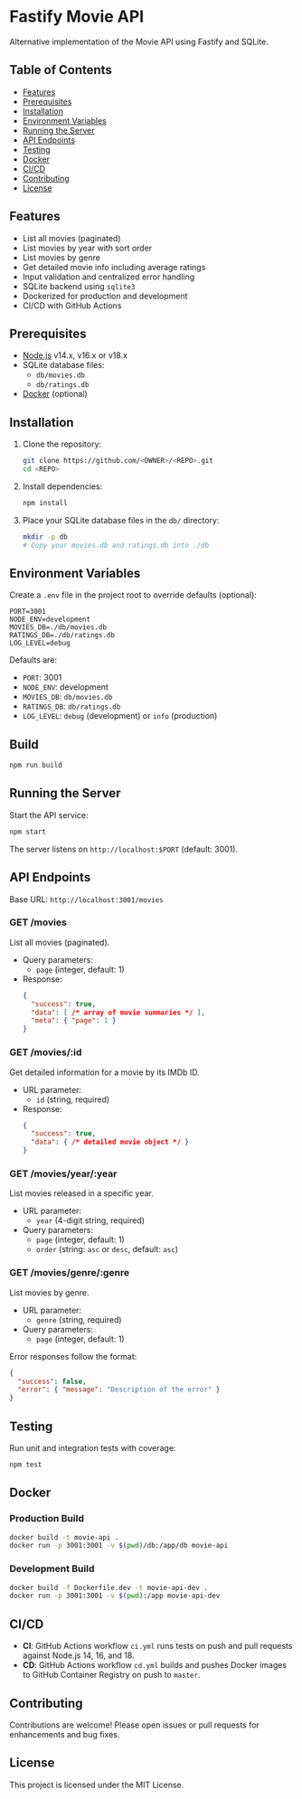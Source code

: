 # Fastify Movie API

Alternative implementation of the Movie API using Fastify and SQLite.

## Table of Contents
- [Features](#features)
- [Prerequisites](#prerequisites)
- [Installation](#installation)
- [Environment Variables](#environment-variables)
- [Running the Server](#running-the-server)
- [API Endpoints](#api-endpoints)
- [Testing](#testing)
- [Docker](#docker)
- [CI/CD](#cicd)
- [Contributing](#contributing)
- [License](#license)

## Features
- List all movies (paginated)
- List movies by year with sort order
- List movies by genre
- Get detailed movie info including average ratings
- Input validation and centralized error handling
- SQLite backend using `sqlite3`
- Dockerized for production and development
- CI/CD with GitHub Actions

## Prerequisites
- [Node.js](https://nodejs.org/) v14.x, v16.x or v18.x
- SQLite database files:
  - `db/movies.db`
  - `db/ratings.db`
- [Docker](https://www.docker.com/) (optional)

## Installation
1. Clone the repository:
   ```bash
   git clone https://github.com/<OWNER>/<REPO>.git
   cd <REPO>
   ```
2. Install dependencies:
   ```bash
   npm install
   ```
3. Place your SQLite database files in the `db/` directory:
   ```bash
   mkdir -p db
   # Copy your movies.db and ratings.db into ./db
   ```

## Environment Variables
Create a `.env` file in the project root to override defaults (optional):
```
PORT=3001
NODE_ENV=development
MOVIES_DB=./db/movies.db
RATINGS_DB=./db/ratings.db
LOG_LEVEL=debug
```
Defaults are:
- `PORT`: 3001
- `NODE_ENV`: development
- `MOVIES_DB`: `db/movies.db`
- `RATINGS_DB`: `db/ratings.db`
- `LOG_LEVEL`: `debug` (development) or `info` (production)
## Build
```bash
npm run build
```
## Running the Server
Start the API service:
```bash
npm start
```
The server listens on `http://localhost:$PORT` (default: 3001).

## API Endpoints
Base URL: `http://localhost:3001/movies`

### GET /movies
List all movies (paginated).
- Query parameters:
  - `page` (integer, default: 1)
- Response:
  ```json
  {
    "success": true,
    "data": [ /* array of movie summaries */ ],
    "meta": { "page": 1 }
  }
  ```

### GET /movies/:id
Get detailed information for a movie by its IMDb ID.
- URL parameter:
  - `id` (string, required)
- Response:
  ```json
  {
    "success": true,
    "data": { /* detailed movie object */ }
  }
  ```

### GET /movies/year/:year
List movies released in a specific year.
- URL parameter:
  - `year` (4-digit string, required)
- Query parameters:
  - `page` (integer, default: 1)
  - `order` (string: `asc` or `desc`, default: `asc`)

### GET /movies/genre/:genre
List movies by genre.
- URL parameter:
  - `genre` (string, required)
- Query parameters:
  - `page` (integer, default: 1)

Error responses follow the format:
```json
{
  "success": false,
  "error": { "message": "Description of the error" }
}
```

## Testing
Run unit and integration tests with coverage:
```bash
npm test
```

## Docker
### Production Build
```bash
docker build -t movie-api .
docker run -p 3001:3001 -v $(pwd)/db:/app/db movie-api
```

### Development Build
```bash
docker build -f Dockerfile.dev -t movie-api-dev .
docker run -p 3001:3001 -v $(pwd):/app movie-api-dev
```

## CI/CD
- **CI**: GitHub Actions workflow `ci.yml` runs tests on push and pull requests against Node.js 14, 16, and 18.
- **CD**: GitHub Actions workflow `cd.yml` builds and pushes Docker images to GitHub Container Registry on push to `master`.

## Contributing
Contributions are welcome! Please open issues or pull requests for enhancements and bug fixes.

## License
This project is licensed under the MIT License.